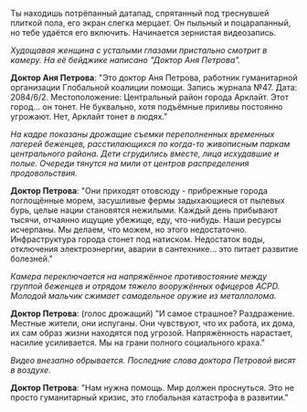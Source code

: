 Ты находишь потрёпанный датапад, спрятанный под треснувшей плиткой пола, его экран слегка мерцает. Он пыльный и поцарапанный, но тебе удаётся его включить. Начинается зернистая видеозапись.

_Худощавая женщина с усталыми глазами пристально смотрит в камеру. На её бейджике написано "Доктор Аня Петрова"._

**Доктор Аня Петрова**: "Это доктор Аня Петрова, работник гуманитарной организации Глобальной коалиции помощи. Запись журнала №47. Дата: 2084/6/2. Местоположение: Центральный район города Арклайт. Этот город... он тонет. Не буквально, хотя подъёмные приливы постоянно угрожают. Нет, Арклайт тонет в людях."

_На кадре показаны дрожащие съемки переполненных временных лагерей беженцев, расстилающихся по когда-то живописным паркам центрального района. Дети сгрудились вместе, лица исхудавшие и полые. Очереди тянутся на мили от центров распределения продовольствия._

**Доктор Петрова**: "Они приходят отовсюду - прибрежные города поглощённые морем, засушливые фермы задыхающиеся от пылевых бурь, целые нации становятся нежилыми. Каждый день прибывают тысячи, отчаянно ищущие убежище, еду, что-нибудь. Наши ресурсы исчерпаны. Мы делаем, что можем, но этого недостаточно. Инфраструктура города стонет под натиском. Недостаток воды, отключения электроэнергии, аварии в сантехнике... это питает развитие болезней."

_Камера переключается на напряжённое противостояние между группой беженцев и отрядом тяжело вооружённых офицеров ACPD. Молодой мальчик сжимает самодельное оружие из металлолома._

**Доктор Петрова**: (голос дрожащий) "И самое страшное? Раздражение. Местные жители, они испуганы. Они чувствуют, что их работа, их дома, их сам образ жизни находятся под угрозой. Напряжённость нарастает, насилие усиливается. Мы на грани полного социального краха."

_Видео внезапно обрывается. Последние слова доктора Петровой висят в воздухе._

**Доктор Петрова**: "Нам нужна помощь. Мир должен проснуться. Это не просто гуманитарный кризис, это глобальная катастрофа в развитии."
